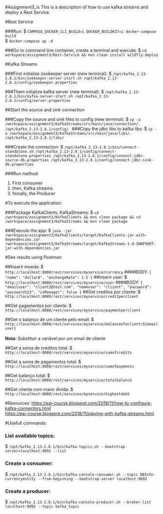 #Assignment3_is
This is a description of how to use kafka streams and deploy a Rest Service.

#Rest Service

###Run:
$ `COMPOSE_DOCKER_CLI_BUILD=1 DOCKER_BUILDKIT=1 docker-compose build` <br>
$ `docker-compose up -d `

###Go to command line container, create a terminal and execute:
$ `cd workspace/assignment3/Rest-Service && mvn clean install wildfly:deploy`

#Kafka Streams

###First initialize zookeeper server (new terminal):
$ `/opt/kafka_2.13-2.8.1/bin/zookeeper-server-start.sh /opt/kafka_2.13-2.8.1/config/zookeeper.properties`

###Them initialize kafka server (new terminal):
$ `/opt/kafka_2.13-2.8.1/bin/kafka-server-start.sh /opt/kafka_2.13-2.8.1/config/server.properties`

##Start the source and sink connection

###Copy the source and sink files to config (new terminal):
$ `cp -a /workspace/assignment3/KafkaStreams/src/main/java/connection/. /opt/kafka_2.13-2.8.1/config/
`
###Copy the jdbc libs to kafka libs:
$ `cp -a /workspace/assignment3/KafkaStreams/src/main/java/libs/. /opt/kafka_2.13-2.8.1/libs/
`

###Create the connection:
$ `/opt/kafka_2.13-2.8.1/bin/connect-standalone.sh /opt/kafka_2.13-2.8.1/config/connect-standalone.properties /opt/kafka_2.13-2.8.1/config/connect-jdbc-source-db.properties /opt/kafka_2.13-2.8.1/config/connect-jdbc-sink-db.properties`

###Run method:

1. First consumer
2. then, Kafka streams
3. finnally, the Producer

#To execute the application:

###Package KafkaClients, KafkaStreams:
$ `cd /workspace/assignment3/KafkaClients && mvn clean package && cd /workspace/assignment3/KafkaStreams && mvn clean package`

###Execute the app:
$ `java -jar /workspace/assignment3/KafkaClients/target/KafkaClients-jar-with-dependencies.jar /workspace/assignment3/KafkaStreams/target/KafkaStreams-1.0-SNAPSHOT-jar-with-dependencies.jar`

#See results using Postman:

##Inserir moeda:
$ `http://localhost:8080/rest/services/myservice/currency`
####BODY:
`{
"name": "dollar8",
"exchangeRate": 1.5
}`
##Inserir user:
$ `http://localhost:8080/rest/services/myservice/user`
####BODY:
`{
"emailuser": "client2@test.com",
"nomeuser": "cliient",
"password": "password123",
"isManager": false
}`
##Get creditos por cliente:
$ `http://localhost:8080/rest/services/myservice/creditperclient`

##Get pagamentos por cliente:
$ `http://localhost:8080/rest/services/myservice/paymentperclient`

##Get o balanço de um cliente pelo email:
$ `http://localhost:8080/rest/services/myservice/balanceofaclient/${emailuser}` \
\
**Nota:** Substituir a variável por um email de cliente

##Get a soma de creditos total:
$ `http://localhost:8080/rest/services/myservice/sumofcredits`

##Get a soma de pagamentos total:
$ `http://localhost:8080/rest/services/myservice/sumofpayments`

##Get balanço total:
$ `http://localhost:8080/rest/services/myservice/totalbalance`

##Get cliente com maior dívida:
$ `http://localhost:8080/rest/services/myservice/highestdebt`

#Resources:
https://eai-course.blogspot.com/2019/11/how-to-configure-kafka-connectors.html <br>
https://eai-course.blogspot.com/2018/11/playing-with-kafka-streams.html

#Usefull commands:
### List available topics:  
$ `/opt/kafka_2.13-2.8.1/bin/kafka-topics.sh --bootstrap-server=localhost:9092 --list`

### Create a consumer:
$ `/opt/kafka_2.13-2.8.1/bin/kafka-console-consumer.sh --topic DBInfo-currencyentity --from-beginning --bootstrap-server localhost:9092`

### Create a producer:
$ `/opt/kafka_2.13-2.8.1/bin/kafka-console-producer.sh --broker-list localhost:9092 --topic kafka_topic`